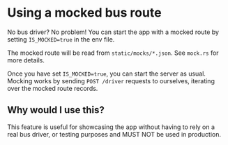 # Using a mocked bus route

No bus driver? No problem! You can start the app with a mocked route
by setting `IS_MOCKED=true` in the env file.

The mocked route will be read from `static/mocks/*.json`. See `mock.rs` for more
details.

Once you have set `IS_MOCKED=true`, you can start the server as usual.
Mocking works by sending `POST /driver` requests to ourselves,
iterating over the mocked route records.

## Why would I use this?

This feature is useful for showcasing the app without having to rely on
a real bus driver, or testing purposes and MUST NOT be used in production.
